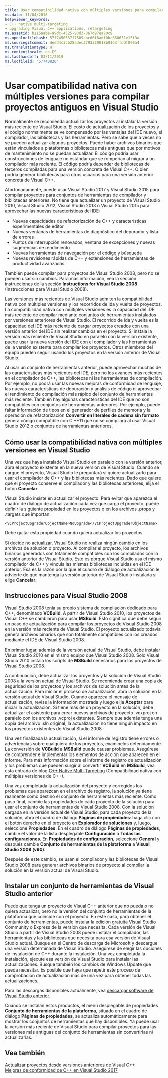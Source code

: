 ```yaml
---
title: Usar compatibilidad nativa con múltiples versiones para compilar proyectos antiguos en Visual Studio
ms.date: 11/04/2016
helpviewer_keywords:
- C++ native multi-targeting
- upgrading Visual C++ applications, retargeting
ms.assetid: b115aabe-a9dc-4525-90d3-367d97ea20c9
ms.openlocfilehash: 57f7450537f7609cbc66f8adf0bc868631e15f3a
ms.sourcegitcommit: dedd4c3cb28adec3793329018b9163ffddf890a4
ms.translationtype: HT
ms.contentlocale: es-ES
ms.lasthandoff: 03/11/2019
ms.locfileid: "57740820"
---
```

# <a name="use-native-multi-targeting-in-visual-studio-to-build-old-projects"></a>Usar compatibilidad nativa con múltiples versiones para compilar proyectos antiguos en Visual Studio

Normalmente se recomienda actualizar los proyectos al instalar la versión más reciente de Visual Studio. El costo de actualización de los proyectos y el código normalmente se ve compensado por las ventajas del IDE nuevo, el compilador, las bibliotecas y las herramientas. Pero se sabe que a veces no se pueden actualizar algunos proyectos. Puede haber archivos binarios que están vinculados a plataformas o bibliotecas más antiguas que por motivos de mantenimiento no se puedan actualizar. El código podría usar construcciones de lenguaje no estándar que se romperían al migrar a un compilador más reciente. El código podría depender de bibliotecas de terceros compiladas para una versión concreta de Visual C++. O bien podría generar bibliotecas para otros usuarios para una versión anterior concreta de Visual C++.

Afortunadamente, puede usar Visual Studio 2017 y Visual Studio 2015 para compilar proyectos para conjuntos de herramientas de compilador y bibliotecas anteriores. No tiene que actualizar un proyecto de Visual Studio 2010, Visual Studio 2012, Visual Studio 2013 o Visual Studio 2015 para aprovechar las nuevas características del IDE:

  - Nuevas capacidades de refactorización de C++ y características experimentales de editor
  - Nuevas ventanas de herramientas de diagnóstico del depurador y lista de errores
  - Puntos de interrupción renovados, ventana de excepciones y nuevas sugerencias de rendimiento
  - Nuevas herramientas de navegación por el código y búsqueda
  - Nuevas revisiones rápidas de C++ y extensiones de herramientas de productividad avanzadas.

También puede compilar para proyectos de Visual Studio 2008, pero no se pueden usar sin cambios. Para más información, vea la sección instrucciones de la sección **Instructions for Visual Studio 2008** (Instrucciones para Visual Studio 2008).

Las versiones más recientes de Visual Studio admiten la compatibilidad nativa con múltiples versiones y los recorridos de ida y vuelta de proyectos. La compatibilidad nativa con múltiples versiones es la capacidad del IDE más reciente de compilar mediante conjuntos de herramientas instalados por versiones anteriores de Visual Studio. El recorrido de ida y vuelta es la capacidad del IDE más reciente de cargar proyectos creados con una versión anterior del IDE sin realizar cambios en el proyecto. Si instala la versión más reciente de Visual Studio en paralelo con la versión existente, puede usar la nueva versión del IDE con el compilador y las herramientas de la versión existente para compilar los proyectos. Otros miembros del equipo pueden seguir usando los proyectos en la versión anterior de Visual Studio.

Al usar un conjunto de herramientas anterior, puede aprovechar muchas de las características más recientes del IDE, pero no los avances más recientes en el compilador de C++, las bibliotecas ni las herramientas de compilación. Por ejemplo, no podrá usar las nuevas mejoras de conformidad de lenguaje, las nuevas características de depuración y análisis de código ni aprovechar el rendimiento de compilación más rápido del conjunto de herramientas más reciente. También hay algunas características del IDE que no son compatibles con conjuntos de herramientas anteriores. Por ejemplo, puede faltar información de tipos en el generador de perfiles de memoria y la operación de refactorización **Convertir en literales de cadena sin formato** genera código compatible con C ++11 que no se compilará al usar Visual Studio 2012 o conjuntos de herramientas anteriores.

## <a name="how-to-use-native-multi-targeting-in-visual-studio"></a>Cómo usar la compatibilidad nativa con múltiples versiones en Visual Studio

Una vez que haya instalado Visual Studio en paralelo con la versión anterior, abra el proyecto existente en la nueva versión de Visual Studio. Cuando se cargue el proyecto, Visual Studio le preguntará si quiere actualizarlo para usar el compilador de C++ y las bibliotecas más recientes. Dado que quiere que el proyecto conserve el compilador y las bibliotecas anteriores, elija el botón **Cancelar**.

Visual Studio insiste en actualizar el proyecto. Para evitar que aparezca el cuadro de diálogo de actualización cada vez que carga el proyecto, puede definir la siguiente propiedad en los proyectos o en los archivos .props y .targets que importan:

`<VCProjectUpgraderObjectName>NoUpgrade</VCProjectUpgraderObjectName>`

Debe quitar esta propiedad cuando quiera actualizar los proyectos.

Si decide no actualizar, Visual Studio no realiza ningún cambio en los archivos de solución o proyecto. Al compilar el proyecto, los archivos binarios generados son totalmente compatibles con los compilados con la versión anterior de Visual Studio. Esto es porque Visual Studio usa el mismo compilador de C++ y vincula las mismas bibliotecas incluidas en el IDE anterior. Esa es la razón por la que el cuadro de diálogo de actualización le advierte de que mantenga la versión anterior de Visual Studio instalada si elige **Cancelar**.

## <a name="instructions-for-visual-studio-2008"></a>Instrucciones para Visual Studio 2008

Visual Studio 2008 tenía su propio sistema de compilación dedicado para C++, denominado **VCBuild**. A partir de Visual Studio 2010, los proyectos de Visual C++ se cambiaron para usar **MSBuild**. Esto significa que debe seguir un paso de actualización para compilar los proyectos de Visual Studio 2008 en la versión más reciente de Visual Studio. El proyecto actualizado todavía genera archivos binarios que son totalmente compatibles con los creados mediante el IDE de Visual Studio 2008.

En primer lugar, además de la versión actual de Visual Studio, debe instalar Visual Studio 2010 en el mismo equipo que Visual Studio 2008. Solo Visual Studio 2010 instala los scripts de **MSBuild** necesarios para los proyectos de Visual Studio 2008.

A continuación, debe actualizar los proyectos y la solución de Visual Studio 2008 a la versión actual de Visual Studio. Se recomienda crear una copia de seguridad de los proyectos y los archivos de solución antes de la actualización. Para iniciar el proceso de actualización, abra la solución en la versión actual de Visual Studio. Cuando aparezca el mensaje de actualización, revise la información mostrada y luego elija **Aceptar** para iniciar la actualización. Si tiene más de un proyecto en la solución, debe actualizar el asistente para crear nuevos archivos de proyecto .vcxproj en paralelo con los archivos .vcproj existentes. Siempre que además tenga una copia del archivo .sln original, la actualización no tiene ningún impacto en los proyectos existentes de Visual Studio 2008.

Una vez finalizada la actualización, si el informe de registro tiene errores o advertencias sobre cualquiera de los proyectos, examínelos detenidamente. La conversión de **VCBuild** a **MSBuild** puede causar problemas. Asegúrese de comprender e implementar los elementos de acción que aparecen en el informe. Para más información sobre el informe de registro de actualización y los problemas que pueden surgir al convertir **VCBuild** en **MSBuild**, vea esta entrada de blog [C++ Native Multi-Targeting](https://blogs.msdn.microsoft.com/vcblog/2009/12/08/c-native-multi-targeting/) (Compatibilidad nativa con múltiples versiones de C++).

Una vez completada la actualización del proyecto y corregidos los problemas que aparezcan en el archivo de registro, la solución ya tiene realmente como destino el conjunto de herramientas más reciente. Como paso final, cambie las propiedades de cada proyecto de la solución para usar el conjunto de herramientas de Visual Studio 2008. Con la solución cargada en la versión actual de Visual Studio, para cada proyecto de la solución, abra el cuadro de diálogo **Páginas de propiedades**: haga clic con el botón derecho en el proyecto en **Explorador de soluciones** y, luego, seleccione **Propiedades**. En el cuadro de diálogo **Páginas de propiedades**, cambie el valor de la lista desplegable **Configuración** a **Todas las configuraciones**. En **Propiedades de configuración**, seleccione **General** y después cambie **Conjunto de herramientas de la plataforma** a **Visual Studio 2008 (v90)**.

Después de este cambio, se usan el compilador y las bibliotecas de Visual Studio 2008 para generar archivos binarios de proyecto al compilar la solución en la versión actual de Visual Studio.

## <a name="install-an-older-visual-studio-toolset"></a>Instalar un conjunto de herramientas de Visual Studio anterior

Puede que tenga un proyecto de Visual C++ anterior que no pueda o no quiera actualizar, pero no la versión del conjunto de herramientas de la plataforma que coincide con el proyecto. En este caso, para obtener el conjunto de herramientas, puede instalar la edición gratuita Visual Studio Community o Express de la versión que necesita. Cada versión de Visual Studio a partir de Visual Studio 2008 puede instalar el compilador, las herramientas y las bibliotecas que necesita para esa versión de Visual Studio actual. Busque en el Centro de descarga de Microsoft y descargue una versión determinada de Visual Studio. Asegúrese de elegir las opciones de instalación de C++ durante la instalación. Una vez completada la instalación, ejecute esa versión de Visual Studio para instalar las actualizaciones. Busque también los cambios de Windows Update que pueda necesitar. Es posible que haya que repetir este proceso de comprobación de actualización más de una vez para obtener todas las actualizaciones.

Para las descargas disponibles actualmente, vea [descargar software de Visual Studio anterior](https://visualstudio.microsoft.com/vs/older-downloads/).

Cuando se instalan estos productos, el menú desplegable de propiedades **Conjunto de herramientas de la plataforma**, situado en el cuadro de diálogo **Páginas de propiedades**, se actualiza automáticamente para mostrar los conjuntos de herramientas que hay disponibles. Ya puede usar la versión más reciente de Visual Studio para compilar proyectos para las versiones más antiguas del conjunto de herramientas sin convertirlas ni actualizarlas.

## <a name="see-also"></a>Vea también

[Actualizar proyectos desde versiones anteriores de Visual C++](upgrading-projects-from-earlier-versions-of-visual-cpp.md)<br/>
[Mejoras de conformidad de C++ en Visual Studio 2017](../cpp-conformance-improvements-2017.md)
